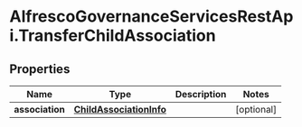 # AlfrescoGovernanceServicesRestApi.TransferChildAssociation

## Properties
Name | Type | Description | Notes
------------ | ------------- | ------------- | -------------
**association** | [**ChildAssociationInfo**](ChildAssociationInfo.md) |  | [optional] 


